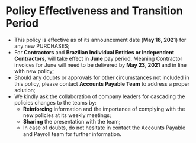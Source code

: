# Policy Effectiveness and Transition Period

* This policy is effective as of its announcement date \(**May 18, 2021**\) for any new PURCHASES;
* For **Contractors** and **Brazilian Individual Entities or Independent Contractors**, will take effect in **June** pay period. Meaning Contractor invoices for June will need to be delivered by **May 23, 2021** and in line with new policy;
* Should any doubts or approvals for other circumstances not included in this policy, please contact **Accounts Payable Team** to address a proper solution;
* We kindly ask the collaboration of company leaders for cascading the policies changes to the teams by:
  * **Reinforcing** information and the importance of complying with the new policies at its weekly meetings;
  * **Sharing** the presentation with the team;
  * In case of doubts, do not hesitate in contact the Accounts Payable and Payroll team for further information.

